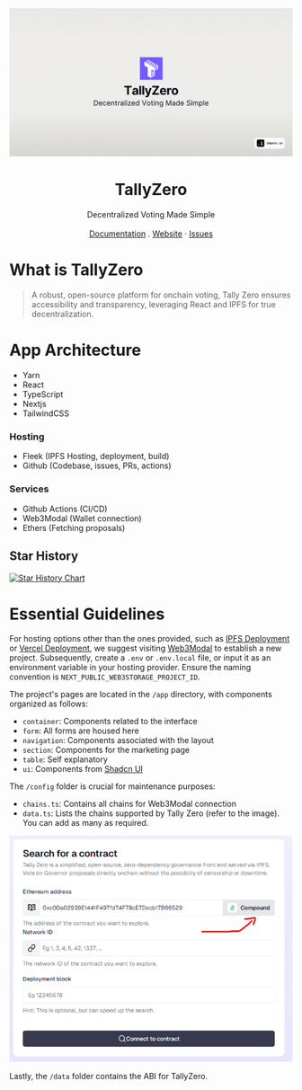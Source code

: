 ![hero](/public/og.png)

<p align="center">
	<h1 align="center"><b>TallyZero</b></h1>
<p align="center">
    Decentralized Voting Made Simple
    <br />
    <br />
    <a href="https://go.findmalek.com/anPiuRx">Documentation</a>
    .
    <a href="https://tally-zero-preview.vercel.app/">Website</a>
    ·
    <a href="https://github.com/withtally/tally-zero/issues">Issues</a>
  </p>
</p>

# What is TallyZero

> A robust, open-source platform for onchain voting, Tally Zero ensures accessibility and transparency, leveraging React and IPFS for true decentralization.

# App Architecture

- Yarn
- React
- TypeScript
- Nextjs
- TailwindCSS

### Hosting

- Fleek (IPFS Hosting, deployment, build)
- Github (Codebase, issues, PRs, actions)

### Services

- Github Actions (CI/CD)
- Web3Modal (Wallet connection)
- Ethers (Fetching proposals)

## Star History

[![Star History Chart](https://api.star-history.com/svg?repos=function03-labs/tally-zero&type=Date)](https://star-history.com/#function03-labs/tally-zero&Date)

# Essential Guidelines

For hosting options other than the ones provided, such as [IPFS Deployment](https://ipfs.thirdwebcdn.com/ipfs/QmfGUuMzLqHyAybnUsPG6aMwQ241V6Q69AmPxCWsVsTDcD) or [Vercel Deployment](https://tally-zero-preview.vercel.app/), we suggest visiting [Web3Modal](https://cloud.walletconnect.com/sign-in) to establish a new project. Subsequently, create a `.env` or `.env.local` file, or input it as an environment variable in your hosting provider. Ensure the naming convention is `NEXT_PUBLIC_WEB3STORAGE_PROJECT_ID`.

The project's pages are located in the `/app` directory, with components organized as follows:

- `container`: Components related to the interface
- `form`: All forms are housed here
- `navigation`: Components associated with the layout
- `section`: Components for the marketing page
- `table`: Self explanatory
- `ui`: Components from [Shadcn UI](https://ui.shadcn.com/)

The `/config` folder is crucial for maintenance purposes:

- `chains.ts`: Contains all chains for Web3Modal connection
- `data.ts`: Lists the chains supported by Tally Zero (refer to the image). You can add as many as required.

![Supported Chains](/public/readme/chain.png)

Lastly, the `/data` folder contains the ABI for TallyZero.
